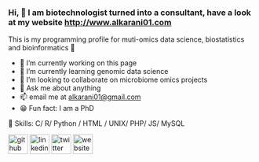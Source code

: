 

 ###  Hi, 👋 I am biotechnologist turned into a consultant, have a look at my website http://www.alkarani01.com

This is my programming profile for muti-omics data science, biostatistics and bioinformatics 👾

- 🎯 I’m currently working on this page
- 🧬 I’m currently learning genomic data science 
- 👯 I’m looking to collaborate on microbiome omics projects 
- 💬 Ask me about anything 
- 📫 email me at alkarani01@gmail.com 
- 😁 Fun fact: I am a PhD 

🤖 Skills: C/ R/ Python / HTML / UNIX/ PHP/ JS/ MySQL


[<img src='https://cdn.jsdelivr.net/npm/simple-icons@3.0.1/icons/github.svg' alt='github' height='40'>](https://github.com/alkarani01)  [<img src='https://cdn.jsdelivr.net/npm/simple-icons@3.0.1/icons/linkedin.svg' alt='linkedin' height='40'>](https://www.linkedin.com/in/alkarani01/)  [<img src='https://cdn.jsdelivr.net/npm/simple-icons@3.0.1/icons/twitter.svg' alt='twitter' height='40'>](https://twitter.com/_alkarani01)  [<img src='https://cdn.jsdelivr.net/npm/simple-icons@3.0.1/icons/icloud.svg' alt='website' height='40'>](http://www.alkarani01.com)  

